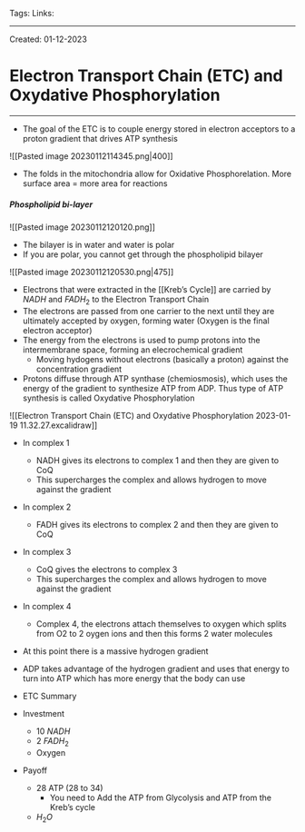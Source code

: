 Tags:
Links: 

---
Created: 01-12-2023
# Electron Transport Chain (ETC) and Oxydative Phosphorylation
---

- The goal of the ETC is to couple energy stored in electron acceptors to a proton gradient that drives ATP synthesis

![[Pasted image 20230112114345.png|400]]
- The folds in the mitochondria allow for Oxidative Phosphorelation. More surface area = more area for reactions

##### Phospholipid bi-layer
![[Pasted image 20230112120120.png]]
- The bilayer is in water and water is polar
- If you are polar, you cannot get through the phospholipid bilayer

![[Pasted image 20230112120530.png|475]]
- Electrons that were extracted in the [[Kreb’s Cycle]] are carried by $NADH$ and $FADH_2$ to the Electron Transport Chain
- The electrons are passed from one carrier to the next until they are ultimately accepted by oxygen, forming water (Oxygen is the final electron acceptor)
- The energy from the electrons is used to pump protons into the intermembrane space, forming an elecrochemical gradient
	- Moving hydogens without electrons (basically a proton) against the concentration gradient
- Protons diffuse through ATP synthase (chemiosmosis), which uses the energy of the gradient to synthesize ATP from ADP. Thus type of ATP synthesis is called Oxydative Phosphorylation

![[Electron Transport Chain (ETC) and Oxydative Phosphorylation 2023-01-19 11.32.27.excalidraw]]
- In complex 1
	- NADH gives its electrons to complex 1 and then they are given to CoQ
	- This supercharges the complex and allows hydrogen to move against the gradient
- In complex 2
	- FADH gives its electrons to complex 2 and then they are given to CoQ
- In complex 3
	- CoQ gives the electrons to complex 3
	- This supercharges the complex and allows hydrogen to move against the gradient
- In complex 4
	- Complex 4, the electrons attach themselves to oxygen which splits from O2 to 2 oygen ions and then this forms 2 water molecules

- At this point there is a massive hydrogen gradient
- ADP takes advantage of the hydrogen gradient and uses that energy to turn into ATP which has more energy that the body can use

- ETC Summary
- Investment
	- 10 $NADH$
	- 2 $FADH_2$
	- Oxygen
- Payoff
	- 28 ATP (28 to 34)
		- You need to Add the ATP from Glycolysis and ATP from the Kreb’s cycle
	- $H_2O$